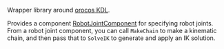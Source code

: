 Wrapper library around [orocos KDL](https://github.com/orocos/orocos_kinematics_dynamics).

Provides a component [RobotJointComponent](Source/RobotUtils/Public/RobotJointComponent.h) for specifying robot joints. From a robot joint component, you can call `MakeChain` to make a kinematic chain, and then pass that to `SolveIK` to generate and apply an IK solution.
